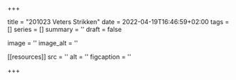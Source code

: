 +++

title = "201023 Veters Strikken"
date = 2022-04-19T16:46:59+02:00 
tags = [] 
series = [] 
summary = ''
draft = false

image = ''
image_alt = ''

[[resources]]
src = ''
alt = ''
figcaption = ''


+++
